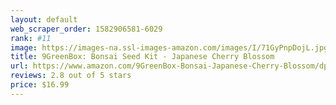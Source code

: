 ```yaml
---
layout: default 
﻿web_scraper_order: 1582906581-6029
rank: #11
image: https://images-na.ssl-images-amazon.com/images/I/71GyPnpDojL.jpg
title: 9GreenBox: Bonsai Seed Kit - Japanese Cherry Blossom
url: https://www.amazon.com/9GreenBox-Bonsai-Japanese-Cherry-Blossom/dp/B00GIY9P6M/ref=zg_mw_lawn-garden_11?_encoding=UTF8&psc=1&refRID=76Z90TQYXV7BQTWF8V4S
reviews: 2.8 out of 5 stars
price: $16.99 
---
```

